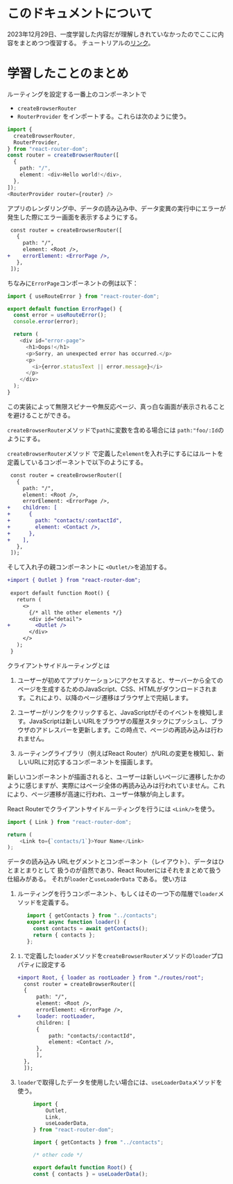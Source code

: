 # このドキュメントについて
2023年12月29日、一度学習した内容だが理解しきれていなかったのでここに内容をまとめつつ復習する。
チュートリアルの[リンク](https://reactrouter.com/en/main/start/tutorial)。
# 学習したことのまとめ

ルーティングを設定する一番上のコンポーネントで
- `createBrowserRouter`
- `RouterProvider`
をインポートする。これらは次のように使う。
```typescript
import {
  createBrowserRouter,
  RouterProvider,
} from "react-router-dom";
const router = createBrowserRouter([
  {
    path: "/",
    element: <div>Hello world!</div>,
  },
]);
<RouterProvider router={router} />
```

アプリのレンダリング中、データの読み込み中、データ変異の実行中にエラーが
発生した際にエラー画面を表示するようにする。

```diff
 const router = createBrowserRouter([
   {
     path: "/",
     element: <Root />,
+    errorElement: <ErrorPage />,
   },
 ]);
```
ちなみに`ErrorPage`コンポーネントの例は以下：
```typescript
import { useRouteError } from "react-router-dom";

export default function ErrorPage() {
  const error = useRouteError();
  console.error(error);

  return (
    <div id="error-page">
      <h1>Oops!</h1>
      <p>Sorry, an unexpected error has occurred.</p>
      <p>
        <i>{error.statusText || error.message}</i>
      </p>
    </div>
  );
}
```
この実装によって無限スピナーや無反応ページ、真っ白な画面が表示されることを避けることができる。

`createBrowserRouter`メソッドで`path`に変数を含める場合には
`path:"foo/:Id`のようにする。

`createBrowserRouter`メソッド
で定義した`element`を入れ子にするにはルートを定義しているコンポーネントで以下のようにする。
```diff
 const router = createBrowserRouter([
   {
     path: "/",
     element: <Root />,
     errorElement: <ErrorPage />,
+    children: [
+      {
+        path: "contacts/:contactId",
+        element: <Contact />,
+      },
+    ],
   },
 ]);
```
そして入れ子の親コンポーネントに
`<Outlet/>`を追加する。
```diff
+import { Outlet } from "react-router-dom";
 
 export default function Root() {
   return (
     <>
       {/* all the other elements */}
       <div id="detail">
+        <Outlet />
       </div>
     </>
   );
 }
```
クライアントサイドルーティングとは
1. ユーザーが初めてアプリケーションにアクセスすると、サーバーから全てのページを生成するためのJavaScript、CSS、HTMLがダウンロードされます。これにより、以降のページ遷移はブラウザ上で完結します。

1. ユーザーがリンクをクリックすると、JavaScriptがそのイベントを検知します。JavaScriptは新しいURLをブラウザの履歴スタックにプッシュし、ブラウザのアドレスバーを更新します。この時点で、ページの再読み込みは行われません。

1. ルーティングライブラリ（例えばReact Router）がURLの変更を検知し、新しいURLに対応するコンポーネントを描画します。

新しいコンポーネントが描画されると、ユーザーは新しいページに遷移したかのように感じますが、実際にはページ全体の再読み込みは行われていません。これにより、ページ遷移が高速に行われ、ユーザー体験が向上します。

React Routerでクライアントサイドルーティングを行うには
`<Link/>`を使う。
```typescript
import { Link } from "react-router-dom";

return (
    <Link to={`contacts/1`}>Your Name</Link>
);
```

データの読み込み
URLセグメントとコンポーネント（レイアウト）、データはひとまとまりとして
扱うのが自然であり、React Routerにはそれをまとめて扱う仕組みがある。
それが`loader`と`useLoaderData` である。
使い方は
1. ルーティングを行うコンポーネント、もしくはその一つ下の階層で`loader`メソッドを定義する。
    ```typescript
       import { getContacts } from "../contacts";
       export async function loader() {
         const contacts = await getContacts();
         return { contacts };
       };
    ```
2. `1.`で定義した`loader`メソッドを`createBrowserRouter`メソッドの`loader`プロパティに設定する
   ```diff
   +import Root, { loader as rootLoader } from "./routes/root";
     const router = createBrowserRouter([
     {
         path: "/",
         element: <Root />,
         errorElement: <ErrorPage />,
   +     loader: rootLoader,
         children: [
         {
             path: "contacts/:contactId",
             element: <Contact />,
         },
         ],
     },
     ]);
   ```
3. `loader`で取得したデータを使用したい場合には、`useLoaderData`メソッドを使う。
   ```typescript
        import {
            Outlet,
            Link,
            useLoaderData,
        } from "react-router-dom";

        import { getContacts } from "../contacts";

        /* other code */

        export default function Root() {
        const { contacts } = useLoaderData();
   ```